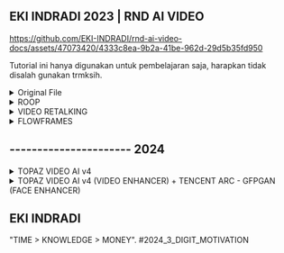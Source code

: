 ## EKI INDRADI 2023 | RND AI VIDEO 

https://github.com/EKI-INDRADI/rnd-ai-video-docs/assets/47073420/4333c8ea-9b2a-41be-962d-29d5b35fd950

Tutorial ini hanya digunakan untuk pembelajaran saja, harapkan tidak disalah gunakan trmksih.

<details>
  <summary>Original File</summary>

https://github.com/EKI-INDRADI/rnd-ai-video-docs/assets/47073420/8cbb26cf-b37b-49f0-830c-48db09ab28dc

[VIDEO](https://www.youtube.com/watch?v=-R-TvrdyYxs)

![___2984248520521109861_7959880316](https://github.com/EKI-INDRADI/rnd-ai-video-docs/assets/47073420/c6c3c2dd-181f-4b29-9c8f-a5bc3001237a)

[PICTURE](https://www.instagram.com/jeonjongseo_fanpage)

https://github.com/EKI-INDRADI/rnd-ai-video-docs/blob/main/__MONEY_HEIST_KOREA_TOKYO_DUBBED_INDONESIAN.wav

[AUDIO](https://www.netflix.com)

```sh

Description :

from_video : Nita Gunawan
to_video : Jeon Jong-seo
to_audio : Dubbed indonesia - Tokyo (Money Heist Korea - Netflix)

```

</details>

<details>
  <summary>ROOP</summary>

https://github.com/EKI-INDRADI/rnd-ai-video-docs/assets/47073420/f4843327-c787-4ce3-b4e6-25bd087bd223

[GITHUB](https://github.com/s0md3v/roop)

```sh

Tutorial :

baca readme.md dokumentasi terkait ya jangan males

```

</details>

<details>
  <summary>VIDEO RETALKING</summary>

https://github.com/EKI-INDRADI/rnd-ai-video-docs/assets/47073420/f22400cd-3af2-4a24-9481-cd7ff7fe504d


[GITHUB](https://github.com/OpenTalker/video-retalking)

```sh

Tutorial :

baca readme.md dokumentasi terkait ya jangan males

```

</details>



<details>
  <summary>FLOWFRAMES</summary>

https://github.com/EKI-INDRADI/rnd-ai-video-docs/assets/47073420/a4e7826c-7dfe-40d4-ba63-2280fd67a2cc

[GITHUB](https://github.com/n00mkrad/flowframes)

```sh

Tutorial :

baca readme.md dokumentasi terkait ya jangan males

```

</details>

## ---------------------- 2024

<details>
  <summary>TOPAZ VIDEO AI v4</summary


```sh

Tutorial :

baca readme.md dokumentasi terkait ya jangan males

```

</details>

<details>
  <summary>TOPAZ VIDEO AI v4 (VIDEO ENHANCER) + TENCENT ARC - GFPGAN (FACE ENHANCER)</summary>

VIDEO ENHANCER : 
                              
[TOPAZ VIDEO AI](https://www.topazlabs.com/topaz-video-ai)

[REAL-ESRGAN](https://github.com/xinntao/Real-ESRGAN-ncnn-vulkan)

[REALSR]](https://github.com/nihui/realsr-ncnn-vulkan)

[SRMD](https://github.com/k4yt3x/video2x)

[WAIFU2X](https://github.com/k4yt3x/video2x)


FACE ENHANCER : 

https://github.com/EKI-INDRADI/rnd-ai-video-docs/assets/47073420/586bbab8-bddb-4300-91d3-3b3a6dc89397

[GFPGAN](https://github.com/TencentARC/GFPGAN)

[FACE FUSION](https://github.com/facefusion/facefusion)

```sh

Tutorial :

baca readme.md dokumentasi terkait ya jangan males

```

</details>


## EKI INDRADI

"TIME > KNOWLEDGE > MONEY". #2024_3_DIGIT_MOTIVATION

